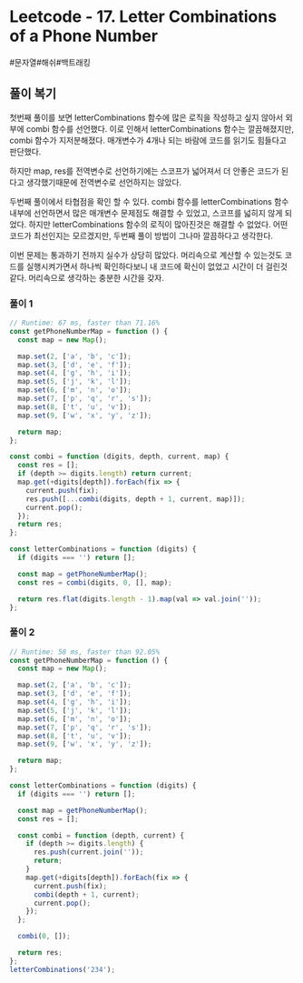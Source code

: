 # Leetcode - 17. Letter Combinations of a Phone Number

#문자열#해쉬#백트래킹

## 풀이 복기

첫번째 풀이를 보면 letterCombinations 함수에 많은 로직을 작성하고 싶지 않아서 외부에 combi 함수를 선언했다. 이로 인해서 letterCombinations 함수는 깔끔해졌지만, combi 함수가 지저분해졌다. 매개변수가 4개나 되는 바람에 코드를 읽기도 힘들다고 판단했다.

하지만 map, res를 전역변수로 선언하기에는 스코프가 넓어져서 더 안좋은 코드가 된다고 생각했기때문에 전역변수로 선언하지는 않았다.

두번째 풀이에서 타협점을 확인 할 수 있다. combi 함수를 letterCombinations 함수 내부에 선언하면서 많은 매개변수 문제점도 해결할 수 있었고, 스코프를 넓히지 않게 되었다. 하지만 letterCombinations 함수의 로직이 많아진것은 해결할 수 없었다. 어떤 코드가 최선인지는 모르겠지만, 두번째 풀이 방법이 그나마 깔끔하다고 생각한다.

이번 문제는 통과하기 전까지 실수가 상당히 많았다. 머리속으로 계산할 수 있는것도 코드를 실행시켜가면서 하나씩 확인하다보니 내 코드에 확신이 없었고 시간이 더 걸린것 같다. 머리속으로 생각하는 충분한 시간을 갖자.

### 풀이 1

```js
// Runtime: 67 ms, faster than 71.16%
const getPhoneNumberMap = function () {
  const map = new Map();

  map.set(2, ['a', 'b', 'c']);
  map.set(3, ['d', 'e', 'f']);
  map.set(4, ['g', 'h', 'i']);
  map.set(5, ['j', 'k', 'l']);
  map.set(6, ['m', 'n', 'o']);
  map.set(7, ['p', 'q', 'r', 's']);
  map.set(8, ['t', 'u', 'v']);
  map.set(9, ['w', 'x', 'y', 'z']);

  return map;
};

const combi = function (digits, depth, current, map) {
  const res = [];
  if (depth >= digits.length) return current;
  map.get(+digits[depth]).forEach(fix => {
    current.push(fix);
    res.push([...combi(digits, depth + 1, current, map)]);
    current.pop();
  });
  return res;
};

const letterCombinations = function (digits) {
  if (digits === '') return [];

  const map = getPhoneNumberMap();
  const res = combi(digits, 0, [], map);

  return res.flat(digits.length - 1).map(val => val.join(''));
};
```

### 풀이 2

```js
// Runtime: 58 ms, faster than 92.05%
const getPhoneNumberMap = function () {
  const map = new Map();

  map.set(2, ['a', 'b', 'c']);
  map.set(3, ['d', 'e', 'f']);
  map.set(4, ['g', 'h', 'i']);
  map.set(5, ['j', 'k', 'l']);
  map.set(6, ['m', 'n', 'o']);
  map.set(7, ['p', 'q', 'r', 's']);
  map.set(8, ['t', 'u', 'v']);
  map.set(9, ['w', 'x', 'y', 'z']);

  return map;
};

const letterCombinations = function (digits) {
  if (digits === '') return [];

  const map = getPhoneNumberMap();
  const res = [];

  const combi = function (depth, current) {
    if (depth >= digits.length) {
      res.push(current.join(''));
      return;
    }
    map.get(+digits[depth]).forEach(fix => {
      current.push(fix);
      combi(depth + 1, current);
      current.pop();
    });
  };

  combi(0, []);

  return res;
};
letterCombinations('234');
```
